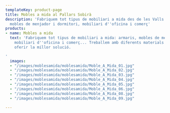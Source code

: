 ```yaml
---
templateKey: product-page
title: Mobles a mida al Pallars Sobirà
description: 'Fabriquem tot tipus de mobiliari a mida des de les Valls d''Àneu: armaris,
  mobles de menjador i dormitori, mobiliari d''oficina i comerç'
products:
- name: Mobles a mida
  text: 'Fabriquem tot tipus de mobiliari a mida: armaris, mobles de menjador i dormitori,
    mobiliari d''oficina i comerç... Treballem amb diferents materials per poder-te
    oferir la millor solució.

'
  images:
  - "/images/moblesamida/moblesamida/Moble_A_Mida_01.jpg"
  - "/images/moblesamida/moblesamida/Moble_A_Mida_02.jpg"
  - "/images/moblesamida/moblesamida/Moble_A_Mida_03.jpg"
  - "/images/moblesamida/moblesamida/Moble_A_Mida_04.jpg"
  - "/images/moblesamida/moblesamida/Moble_A_Mida_05.jpg"
  - "/images/moblesamida/moblesamida/Moble_A_Mida_06.jpg"
  - "/images/moblesamida/moblesamida/Moble_A_Mida_08.jpg"
  - "/images/moblesamida/moblesamida/Moble_A_Mida_09.jpg"

---
```

